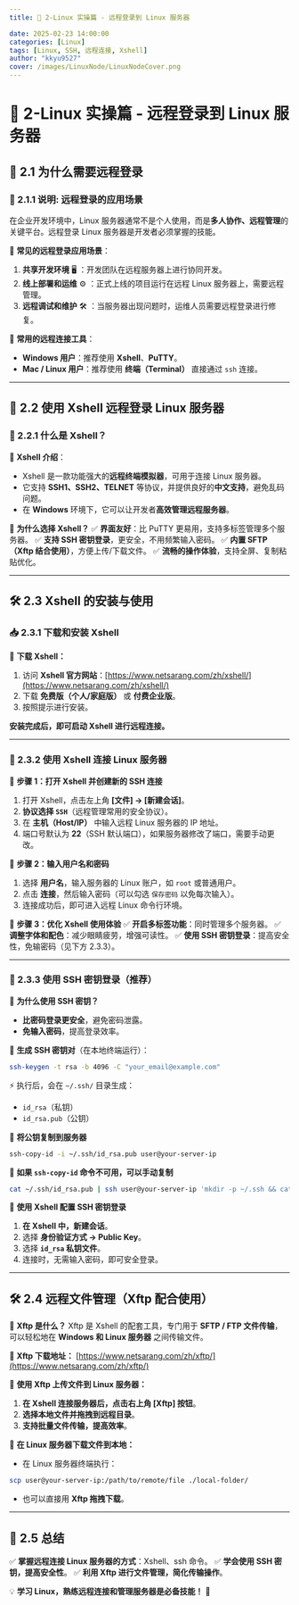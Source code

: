 ```yaml
---
title: 🔐 2-Linux 实操篇 - 远程登录到 Linux 服务器

date: 2025-02-23 14:00:00
categories: [Linux]
tags: [Linux, SSH, 远程连接, Xshell]
author: "kkyu9527"
cover: /images/LinuxNode/LinuxNodeCover.png
---
```


# 🔐 2-Linux 实操篇 - 远程登录到 Linux 服务器

## 🎯 2.1 为什么需要远程登录

### 📌 2.1.1 说明: 远程登录的应用场景

在企业开发环境中，Linux 服务器通常不是个人使用，而是**多人协作、远程管理**的关键平台。远程登录 Linux 服务器是开发者必须掌握的技能。

📌 **常见的远程登录应用场景**：
1. **共享开发环境** 🖥️ ：开发团队在远程服务器上进行协同开发。
2. **线上部署和运维** ⚙️ ：正式上线的项目运行在远程 Linux 服务器上，需要远程管理。
3. **远程调试和维护** 🛠️ ：当服务器出现问题时，运维人员需要远程登录进行修复。

📌 **常用的远程连接工具**：
- **Windows 用户**：推荐使用 **Xshell**、**PuTTY**。
- **Mac / Linux 用户**：推荐使用 **终端（Terminal）** 直接通过 `ssh` 连接。

---

## 🔗 2.2 使用 Xshell 远程登录 Linux 服务器

### 📝 2.2.1 什么是 Xshell？

📌 **Xshell 介绍**：
- Xshell 是一款功能强大的**远程终端模拟器**，可用于连接 Linux 服务器。
- 它支持 **SSH1、SSH2、TELNET** 等协议，并提供良好的**中文支持**，避免乱码问题。
- 在 **Windows** 环境下，它可以让开发者**高效管理远程服务器**。

📌 **为什么选择 Xshell？**
✅ **界面友好**：比 PuTTY 更易用，支持多标签管理多个服务器。
✅ **支持 SSH 密钥登录**，更安全，不用频繁输入密码。
✅ **内置 SFTP（Xftp 结合使用）**，方便上传/下载文件。
✅ **流畅的操作体验**，支持全屏、复制粘贴优化。

---

## 🛠️ 2.3 Xshell 的安装与使用

### 📥 2.3.1 **下载和安装 Xshell**

📌 **下载 Xshell：**

1. 访问 **Xshell 官方网站**：[https://www.netsarang.com/zh/xshell/](https://www.netsarang.com/zh/xshell/)
2. 下载 **免费版（个人/家庭版）** 或 **付费企业版**。
3. 按照提示进行安装。

**安装完成后，即可启动 Xshell 进行远程连接。**

---

### 🔑 2.3.2 **使用 Xshell 连接 Linux 服务器**

📌 **步骤 1：打开 Xshell 并创建新的 SSH 连接**
1. 打开 Xshell，点击左上角 **[文件] -> [新建会话]**。
2. **协议选择 `SSH`**（远程管理常用的安全协议）。
3. 在 **主机（Host/IP）** 中输入远程 Linux 服务器的 IP 地址。
4. 端口号默认为 **22**（SSH 默认端口），如果服务器修改了端口，需要手动更改。

📌 **步骤 2：输入用户名和密码**
1. 选择 **用户名**，输入服务器的 Linux 账户，如 `root` 或普通用户。
2. 点击 **连接**，然后输入密码（可以勾选 `保存密码` 以免每次输入）。
3. 连接成功后，即可进入远程 Linux 命令行环境。

📌 **步骤 3：优化 Xshell 使用体验**
✅ **开启多标签功能**：同时管理多个服务器。
✅ **调整字体和配色**：减少眼睛疲劳，增强可读性。
✅ **使用 SSH 密钥登录**：提高安全性，免输密码（见下方 2.3.3）。

---

### 🔐 2.3.3 **使用 SSH 密钥登录（推荐）**

📌 **为什么使用 SSH 密钥？**
- **比密码登录更安全**，避免密码泄露。
- **免输入密码**，提高登录效率。

📌 **生成 SSH 密钥对**（在本地终端运行）：
```bash
ssh-keygen -t rsa -b 4096 -C "your_email@example.com"
```
⚡ 执行后，会在 `~/.ssh/` 目录生成：
- `id_rsa`（私钥）
- `id_rsa.pub`（公钥）

📌 **将公钥复制到服务器**
```bash
ssh-copy-id -i ~/.ssh/id_rsa.pub user@your-server-ip
```
📌 **如果 `ssh-copy-id` 命令不可用，可以手动复制**
```bash
cat ~/.ssh/id_rsa.pub | ssh user@your-server-ip 'mkdir -p ~/.ssh && cat >> ~/.ssh/authorized_keys'
```

📌 **使用 Xshell 配置 SSH 密钥登录**
1. **在 Xshell 中，新建会话**。
2. 选择 **身份验证方式 -> Public Key**。
3. 选择 **`id_rsa` 私钥文件**。
4. 连接时，无需输入密码，即可安全登录。

---

## 🛠️ 2.4 远程文件管理（Xftp 配合使用）

🔹 **Xftp 是什么？**
Xftp 是 Xshell 的配套工具，专门用于 **SFTP / FTP 文件传输**，可以轻松地在 **Windows 和 Linux 服务器** 之间传输文件。

📌 **Xftp 下载地址：** [https://www.netsarang.com/zh/xftp/](https://www.netsarang.com/zh/xftp/)

📌 **使用 Xftp 上传文件到 Linux 服务器：**
1. **在 Xshell 连接服务器后，点击右上角 [Xftp] 按钮**。
2. **选择本地文件并拖拽到远程目录**。
3. **支持批量文件传输，提高效率**。

📌 **在 Linux 服务器下载文件到本地：**
- 在 Linux 服务器终端执行：
```bash
scp user@your-server-ip:/path/to/remote/file ./local-folder/
```
- 也可以直接用 **Xftp 拖拽下载**。

---

## 🎯 2.5 总结

✅ **掌握远程连接 Linux 服务器的方式**：Xshell、ssh 命令。
✅ **学会使用 SSH 密钥，提高安全性**。
✅ **利用 Xftp 进行文件管理，简化传输操作**。

💡 **学习 Linux，熟练远程连接和管理服务器是必备技能！** 🚀
